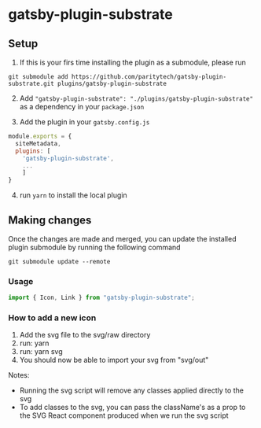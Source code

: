 # gatsby-plugin-substrate

## Setup

1. If this is your firs time installing the plugin as a submodule, please run

`git submodule add https://github.com/paritytech/gatsby-plugin-substrate.git plugins/gatsby-plugin-substrate`

2. Add `"gatsby-plugin-substrate": "./plugins/gatsby-plugin-substrate"` as a dependency in your `package.json`

3. Add the plugin in your `gatsby.config.js`

```js
module.exports = {
  siteMetadata,
  plugins: [
    'gatsby-plugin-substrate',
    ...
    ]
}
```

4. run `yarn` to install the local plugin

## Making changes

Once the changes are made and merged, you can update the installed plugin submodule by running the following command

`git submodule update --remote`

### Usage

```js
import { Icon, Link } from "gatsby-plugin-substrate";
```

### How to add a new icon

1. Add the svg file to the svg/raw directory
2. run: yarn
3. run: yarn svg
4. You should now be able to import your svg from "svg/out"

Notes:

- Running the svg script will remove any classes applied directly to the svg
- To add classes to the svg, you can pass the className's as a prop to the SVG React component produced when we run the svg script
